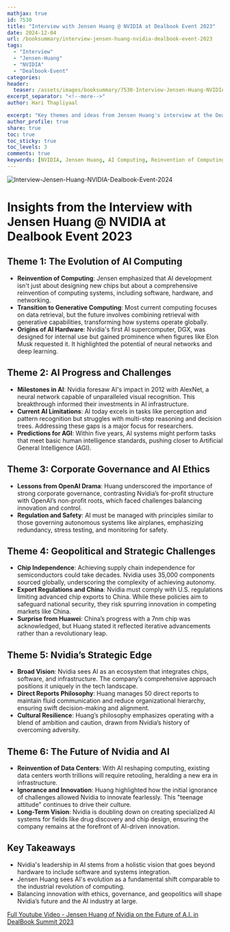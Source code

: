 ```yaml
---
mathjax: true
id: 7530
title: "Interview with Jensen Huang @ NVIDIA at Dealbook Event 2023"  
date: 2024-12-04
url: /booksummary/interview-jensen-huang-nvidia-dealbook-event-2023
tags:
  - "Interview"
  - "Jensen-Huang"
  - "NVIDIA"
  - "Dealbook-Event"
categories:
header:
  teaser: /assets/images/booksummary/7530-Interview-Jensen-Huang-NVIDIA-Dealbook-Event-2023.jpg
excerpt_separator: "<!--more-->"
author: Hari Thapliyaal

excerpt: "Key themes and ideas from Jensen Huang's interview at the Dealbook Event 2023."
author_profile: true
share: true
toc: true
toc_sticky: true
toc_levels: 3
comments: true
keywords: [NVIDIA, Jensen Huang, AI Computing, Reinvention of Computing, Artificial Intelligence, Deep Learning, GPU, Hardware, Software, Networking, Dealbook Event, Interview]
---
```


![Interview-Jensen-Huang-NVIDIA-Dealbook-Event-2024](/assets/images/booksummary/7530-Interview-Jensen-Huang-NVIDIA-Dealbook-Event-2023.jpg)

# Insights from the Interview with Jensen Huang @ NVIDIA at Dealbook Event 2023
   
## **Theme 1: The Evolution of AI Computing**
- **Reinvention of Computing**: Jensen emphasized that AI development isn't just about designing new chips but about a comprehensive reinvention of computing systems, including software, hardware, and networking.
- **Transition to Generative Computing**: Most current computing focuses on data retrieval, but the future involves combining retrieval with generative capabilities, transforming how systems operate globally.
- **Origins of AI Hardware**: Nvidia's first AI supercomputer, DGX, was designed for internal use but gained prominence when figures like Elon Musk requested it. It highlighted the potential of neural networks and deep learning.

## **Theme 2: AI Progress and Challenges**
- **Milestones in AI**: Nvidia foresaw AI's impact in 2012 with AlexNet, a neural network capable of unparalleled visual recognition. This breakthrough informed their investments in AI infrastructure.
- **Current AI Limitations**: AI today excels in tasks like perception and pattern recognition but struggles with multi-step reasoning and decision trees. Addressing these gaps is a major focus for researchers.
- **Predictions for AGI**: Within five years, AI systems might perform tasks that meet basic human intelligence standards, pushing closer to Artificial General Intelligence (AGI).

## **Theme 3: Corporate Governance and AI Ethics**
- **Lessons from OpenAI Drama**: Huang underscored the importance of strong corporate governance, contrasting Nvidia’s for-profit structure with OpenAI’s non-profit roots, which faced challenges balancing innovation and control.
- **Regulation and Safety**: AI must be managed with principles similar to those governing autonomous systems like airplanes, emphasizing redundancy, stress testing, and monitoring for safety.

## **Theme 4: Geopolitical and Strategic Challenges**
- **Chip Independence**: Achieving supply chain independence for semiconductors could take decades. Nvidia uses 35,000 components sourced globally, underscoring the complexity of achieving autonomy.
- **Export Regulations and China**: Nvidia must comply with U.S. regulations limiting advanced chip exports to China. While these policies aim to safeguard national security, they risk spurring innovation in competing markets like China.
- **Surprise from Huawei**: China’s progress with a 7nm chip was acknowledged, but Huang stated it reflected iterative advancements rather than a revolutionary leap.

## **Theme 5: Nvidia’s Strategic Edge**
- **Broad Vision**: Nvidia sees AI as an ecosystem that integrates chips, software, and infrastructure. The company’s comprehensive approach positions it uniquely in the tech landscape.
- **Direct Reports Philosophy**: Huang manages 50 direct reports to maintain fluid communication and reduce organizational hierarchy, ensuring swift decision-making and alignment.
- **Cultural Resilience**: Huang’s philosophy emphasizes operating with a blend of ambition and caution, drawn from Nvidia’s history of overcoming adversity.

## **Theme 6: The Future of Nvidia and AI**
- **Reinvention of Data Centers**: With AI reshaping computing, existing data centers worth trillions will require retooling, heralding a new era in infrastructure.
- **Ignorance and Innovation**: Huang highlighted how the initial ignorance of challenges allowed Nvidia to innovate fearlessly. This "teenage attitude" continues to drive their culture.
- **Long-Term Vision**: Nvidia is doubling down on creating specialized AI systems for fields like drug discovery and chip design, ensuring the company remains at the forefront of AI-driven innovation.

## **Key Takeaways**
- Nvidia's leadership in AI stems from a holistic vision that goes beyond hardware to include software and systems integration.
- Jensen Huang sees AI's evolution as a fundamental shift comparable to the industrial revolution of computing.
- Balancing innovation with ethics, governance, and geopolitics will shape Nvidia’s future and the AI industry at large.

[Full Youtube Video - Jensen Huang of Nvidia on the Future of A.I. in DealBook Summit 2023](https://www.youtube.com/watch?v=Pkj-BLHs6dE)
